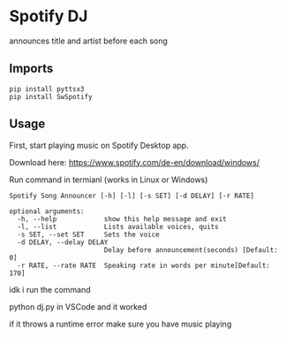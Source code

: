 # Spotify DJ 
announces title and artist before each song

## Imports

``` 
pip install pyttsx3
pip install SwSpotify
```

## Usage

First, start playing music on Spotify Desktop app. 

Download here: https://www.spotify.com/de-en/download/windows/

Run command in termianl (works in Linux or Windows)
``` 
Spotify Song Announcer [-h] [-l] [-s SET] [-d DELAY] [-r RATE]

optional arguments:
  -h, --help            show this help message and exit
  -l, --list            Lists available voices, quits
  -s SET, --set SET     Sets the voice
  -d DELAY, --delay DELAY
                        Delay before announcement(seconds) [Default: 0]
  -r RATE, --rate RATE  Speaking rate in words per minute[Default: 170]
  ```

  idk i run the command 

  python dj.py in VSCode 
  and it worked 

  if it throws a runtime error make sure you have music playing 